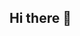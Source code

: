 ## Hi there 👋

<!--
**ShiqiSageJiang/ShiqiSageJiang** is a ✨ _special_ ✨ repository because its `README.md` (this file) appears on your GitHub profile.

About Me 

- 🔭 I’m currently working on ...
- 🌱 I’m currently learning ...
- 👯 I’m looking to collaborate on ...
- 🤔 I’m looking for help with ...
- 💬 Ask me about ...
- 📫 How to reach me: ...
- 😄 Pronouns: ...
- ⚡ Fun fact: ...
-->
